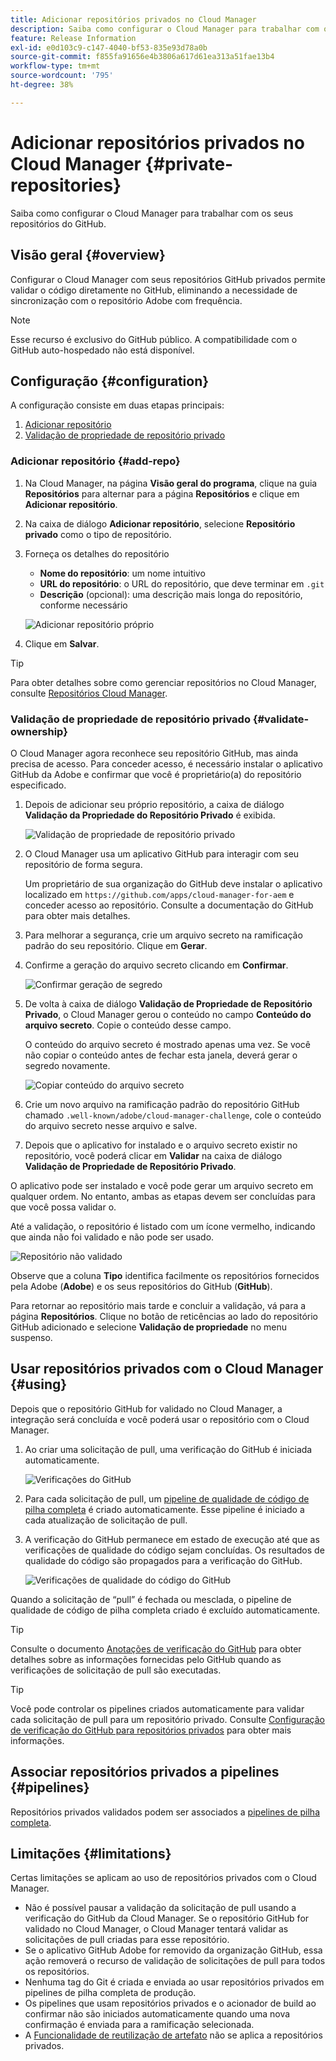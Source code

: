 ```yaml
---
title: Adicionar repositórios privados no Cloud Manager
description: Saiba como configurar o Cloud Manager para trabalhar com os seus repositórios do GitHub.
feature: Release Information
exl-id: e0d103c9-c147-4040-bf53-835e93d78a0b
source-git-commit: f855fa91656e4b3806a617d61ea313a51fae13b4
workflow-type: tm+mt
source-wordcount: '795'
ht-degree: 38%

---
```



# Adicionar repositórios privados no Cloud Manager {#private-repositories}

Saiba como configurar o Cloud Manager para trabalhar com os seus repositórios do GitHub.

## Visão geral {#overview}

Configurar o Cloud Manager com seus repositórios GitHub privados permite validar o código diretamente no GitHub, eliminando a necessidade de sincronização com o repositório Adobe com frequência.

>[!NOTE]
>
>Esse recurso é exclusivo do GitHub público. A compatibilidade com o GitHub auto-hospedado não está disponível.

## Configuração {#configuration}

A configuração consiste em duas etapas principais:

1. [Adicionar repositório](#add-repo)
1. [Validação de propriedade de repositório privado](#validate-ownership)

### Adicionar repositório {#add-repo}

1. Na Cloud Manager, na página **Visão geral do programa**, clique na guia **Repositórios** para alternar para a página **Repositórios** e clique em **Adicionar repositório**.

1. Na caixa de diálogo **Adicionar repositório**, selecione **Repositório privado** como o tipo de repositório.

1. Forneça os detalhes do repositório

   * **Nome do repositório**: um nome intuitivo
   * **URL do repositório**: o URL do repositório, que deve terminar em `.git`
   * **Descrição** (opcional): uma descrição mais longa do repositório, conforme necessário

   ![Adicionar repositório próprio](/help/assets/repositories/add-own-github.png)

1. Clique em **Salvar**.

>[!TIP]
>
>Para obter detalhes sobre como gerenciar repositórios no Cloud Manager, consulte [Repositórios Cloud Manager](/help/managing-code/managing-repositories.md).

### Validação de propriedade de repositório privado {#validate-ownership}

O Cloud Manager agora reconhece seu repositório GitHub, mas ainda precisa de acesso. Para conceder acesso, é necessário instalar o aplicativo GitHub da Adobe e confirmar que você é proprietário(a) do repositório especificado.

1. Depois de adicionar seu próprio repositório, a caixa de diálogo **Validação da Propriedade do Repositório Privado** é exibida.

   ![Validação de propriedade de repositório privado](/help/assets/repositories/private-repo-validate.png)

1. O Cloud Manager usa um aplicativo GitHub para interagir com seu repositório de forma segura.

   Um proprietário de sua organização do GitHub deve instalar o aplicativo localizado em `https://github.com/apps/cloud-manager-for-aem` e conceder acesso ao repositório. Consulte a documentação do GitHub para obter mais detalhes.

1. Para melhorar a segurança, crie um arquivo secreto na ramificação padrão do seu repositório. Clique em **Gerar**.

1. Confirme a geração do arquivo secreto clicando em **Confirmar**.

   ![Confirmar geração de segredo](/help/assets/repositories/confirm-generation.png)

1. De volta à caixa de diálogo **Validação de Propriedade de Repositório Privado**, o Cloud Manager gerou o conteúdo no campo **Conteúdo do arquivo secreto**. Copie o conteúdo desse campo.

   O conteúdo do arquivo secreto é mostrado apenas uma vez. Se você não copiar o conteúdo antes de fechar esta janela, deverá gerar o segredo novamente.

   ![Copiar conteúdo do arquivo secreto](/help/assets/repositories/new-secret.png)

1. Crie um novo arquivo na ramificação padrão do repositório GitHub chamado `.well-known/adobe/cloud-manager-challenge`, cole o conteúdo do arquivo secreto nesse arquivo e salve.

1. Depois que o aplicativo for instalado e o arquivo secreto existir no repositório, você poderá clicar em **Validar** na caixa de diálogo **Validação de Propriedade de Repositório Privado**.

O aplicativo pode ser instalado e você pode gerar um arquivo secreto em qualquer ordem. No entanto, ambas as etapas devem ser concluídas para que você possa validar o.

Até a validação, o repositório é listado com um ícone vermelho, indicando que ainda não foi validado e não pode ser usado.

![Repositório não validado](/help/assets/repositories/unvalidated-repo.png)

Observe que a coluna **Tipo** identifica facilmente os repositórios fornecidos pela Adobe (**Adobe**) e os seus repositórios do GitHub (**GitHub**).

Para retornar ao repositório mais tarde e concluir a validação, vá para a página **Repositórios**. Clique no botão de reticências ao lado do repositório GitHub adicionado e selecione **Validação de propriedade** no menu suspenso.

## Usar repositórios privados com o Cloud Manager {#using}

Depois que o repositório GitHub for validado no Cloud Manager, a integração será concluída e você poderá usar o repositório com o Cloud Manager.

1. Ao criar uma solicitação de pull, uma verificação do GitHub é iniciada automaticamente.

   ![Verificações do GitHub](/help/assets/repositories/github-checks.png)

1. Para cada solicitação de pull, um [pipeline de qualidade de código de pilha completa](/help/using/managing-pipelines.md) é criado automaticamente. Esse pipeline é iniciado a cada atualização de solicitação de pull.

1. A verificação do GitHub permanece em estado de execução até que as verificações de qualidade do código sejam concluídas. Os resultados de qualidade do código são propagados para a verificação do GitHub.

   ![Verificações de qualidade do código do GitHub](/help/assets/repositories/github-code-quality.png)

Quando a solicitação de “pull” é fechada ou mesclada, o pipeline de qualidade de código de pilha completa criado é excluído automaticamente.

>[!TIP]
>
>Consulte o documento [Anotações de verificação do GitHub](github-annotations.md) para obter detalhes sobre as informações fornecidas pelo GitHub quando as verificações de solicitação de pull são executadas.

>[!TIP]
>
>Você pode controlar os pipelines criados automaticamente para validar cada solicitação de pull para um repositório privado. Consulte [Configuração de verificação do GitHub para repositórios privados](github-check-config.md) para obter mais informações.

## Associar repositórios privados a pipelines {#pipelines}

Repositórios privados validados podem ser associados a [pipelines de pilha completa](/help/overview/ci-cd-pipelines.md).

## Limitações {#limitations}

Certas limitações se aplicam ao uso de repositórios privados com o Cloud Manager.

* Não é possível pausar a validação da solicitação de pull usando a verificação do GitHub da Cloud Manager. Se o repositório GitHub for validado no Cloud Manager, o Cloud Manager tentará validar as solicitações de pull criadas para esse repositório.
* Se o aplicativo GitHub Adobe for removido da organização GitHub, essa ação removerá o recurso de validação de solicitações de pull para todos os repositórios.
* Nenhuma tag do Git é criada e enviada ao usar repositórios privados em pipelines de pilha completa de produção.
* Os pipelines que usam repositórios privados e o acionador de build ao confirmar não são iniciados automaticamente quando uma nova confirmação é enviada para a ramificação selecionada.
* A [Funcionalidade de reutilização de artefato](/help/getting-started/project-setup.md#build-artifact-reuse) não se aplica a repositórios privados.

